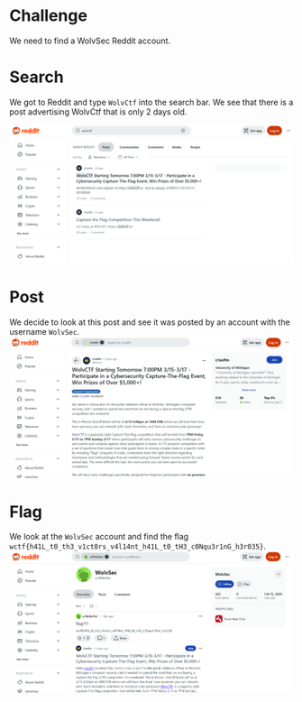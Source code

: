 # Challenge

We need to find a WolvSec Reddit account.

# Search

We got to Reddit and type `WolvCtf` into the search bar. We see that there is a post advertising WolvCtf that is only 2 days old.

![Reddit Search](reddit.png)

# Post

We decide to look at this post and see it was posted by an account with the username `WolvSec`.
![Post](post.png)

# Flag
We look at the `WolvSec` account and find the flag `wctf{h41L_t0_th3_v1ct0rs_v4l14nt_h41L_t0_tH3_c0Nqu3r1nG_h3r035}`.
![Flag](flag.png)
